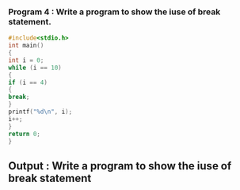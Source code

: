 ### Program 4 : Write a program to show the iuse of break statement.

```C
#include<stdio.h>
int main()
{
int i = 0;
while (i == 10)
{
if (i == 4)
{
break;
}
printf("%d\n", i);
i++;
}
return 0;
}
```

## Output : Write a program to show the iuse of break statement
